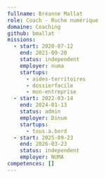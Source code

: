 ```yaml
---
fullname: Bréanne Mallat
role: Coach - Ruche numérique
domaine: Coaching
github: bmallat
missions:
  - start: 2020-07-12
    end: 2021-09-20
    status: independent
    employer: numa
    startups:
      - aides-territoires
      - dossierfacile
      - mon-entreprise
  - start: 2022-03-14
    end: 2024-01-13
    status: admin
    employer: Dinum
    startups:
      - tous.a.bord
  - start: 2025-09-23
    end: 2026-03-23
    status: independent
    employer: NUMA
competences: []
---
```


